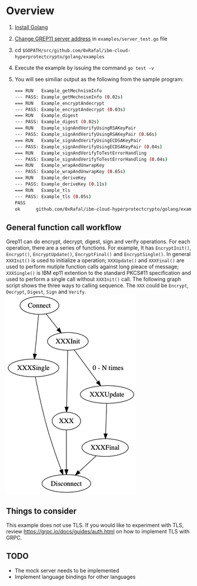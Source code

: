# Overview

1. [Install Golang](https://golang.org/doc/install)
2. [Change GREP11 server address](examples/server_test.go#L18) in `examples/server_test.go` file
3. cd `$GOPATH/src/github.com/0xRafal/ibm-cloud-hyperprotectcrypto/golang/examples`
4. Execute the example by issuing the command `go test -v`
5. You will see similiar output as the following from the sample program:

    ```Bash
	=== RUN   Example_getMechnismInfo
	--- PASS: Example_getMechnismInfo (0.02s)
	=== RUN   Example_encryptAndecrypt
	--- PASS: Example_encryptAndecrypt (0.03s)
	=== RUN   Example_digest
	--- PASS: Example_digest (0.02s)
	=== RUN   Example_signAndVerifyUsingRSAKeyPair
	--- PASS: Example_signAndVerifyUsingRSAKeyPair (0.66s)
	=== RUN   Example_signAndVerifyUsingECDSAKeyPair
	--- PASS: Example_signAndVerifyUsingECDSAKeyPair (0.04s)
	=== RUN   Example_signAndVerifyToTestErrorHandling
	--- PASS: Example_signAndVerifyToTestErrorHandling (0.04s)
	=== RUN   Example_wrapAndUnwrapKey
	--- PASS: Example_wrapAndUnwrapKey (0.65s)
	=== RUN   Example_deriveKey
	--- PASS: Example_deriveKey (0.11s)
	=== RUN   Example_tls
	--- PASS: Example_tls (0.05s)
	PASS
	ok  	github.com/0xRafal/ibm-cloud-hyperprotectcrypto/golang/examples	1.667s
    ```

## General function call workflow

Grep11 can do encrypt, decrypt, digest, sign and verify operations. For each operation, there are a series of functions. For example, It has `EncryptInit()`, `Encrypt()`, `EncryptUpdate()`, `EncryptFinal()` and `EncryptSingle()`. In general `XXXInit()` is used to initialize a operation; `XXXUpdate()` and `XXXFinal()` are used to perform mutiple function calls against long pieace of message; `XXXSingle()` is IBM ep11 extention to the standard PKCS#11 specification and used to perform a single call without `XXXInit()` call. The following graph script shows the three ways to calling sequence. The `XXX` could be `Encrypt`, `Decrypt`, `Digest`, `Sign` and `Verify`.
![function work flow](func_workflow.png)


## Things to consider

This example does not use TLS. If you would like to experiment with TLS, review https://grpc.io/docs/guides/auth.html on how to implement TLS with GRPC.

## TODO

- The mock server needs to be implemented
- Implement language bindings for other languages